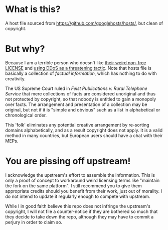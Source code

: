# What is this?

A host file sourced from https://github.com/googlehosts/hosts/, but clean of copyright.

# But why?

Because I am a terrible person who doesn't like [their weird non-free LICENSE](https://github.com/googlehosts/hosts/blob/master/LICENSE) and [using DDoS as a threatening tactic](https://github.com/googlehosts/hosts/issues/279). Note that hosts file is basically a collection of _factual information_, which has nothing to do with creativity.

The US Supreme Court ruled in _Feist Publications v. Rural Telephone Service_ that mere collections of facts are considered unoriginal and thus not protected by copyright, so that nobody is entitled to gain a monopoly over facts. The arrangement and presentation of a collection may be original, but not if it is "simple and obvious" such as a list in alphabetical or chronological order.

This 'folk' eliminates any potential creative arrangement by re-sorting domains alphabetically, and as a result copyright does not apply. It is a valid method in many countries, but European users should have a chat with their MEPs.

# You are pissing off upstream!

I acknowledge the upstream's effort to assemble the information. This is only a proof of concept to workaround weird licensing terms like "maintain the fork on the same platform". I still recommend you to give them appropriate credits should you benefit from their work, just out of morality. I do not intend to update it regularly enough to compete with upstream.

While I in good faith believe this repo does not infringe the upstream's copyright, I will not file a counter-notice if they are bothered so much that they decide to take down the repo, although they may have to commit a perjury in order to claim so.
